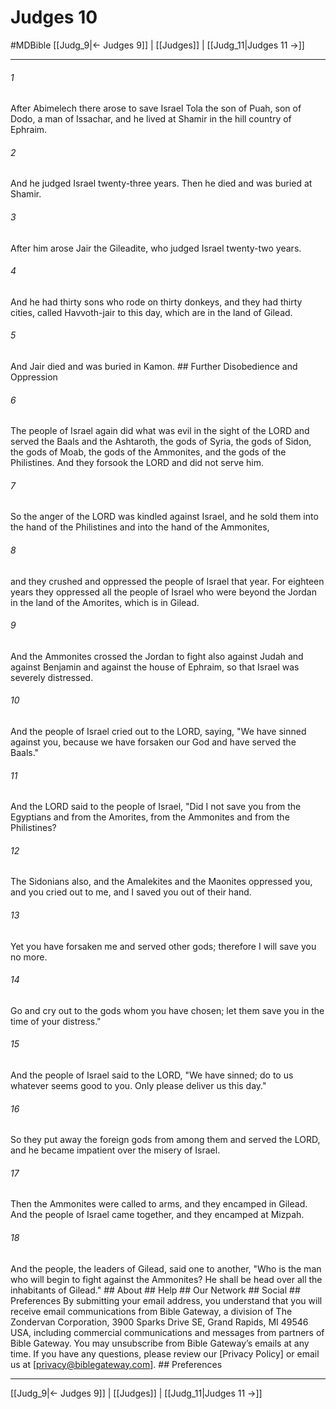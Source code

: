 # Judges 10
#MDBible
[[Judg_9|← Judges 9]] | [[Judges]] | [[Judg_11|Judges 11 →]]

***






###### 1 


After Abimelech there arose to save Israel Tola the son of Puah, son of Dodo, a man of Issachar, and he lived at Shamir in the hill country of Ephraim. 





###### 2 


And he judged Israel twenty-three years. Then he died and was buried at Shamir. 





###### 3 


After him arose Jair the Gileadite, who judged Israel twenty-two years. 





###### 4 


And he had thirty sons who rode on thirty donkeys, and they had thirty cities, called Havvoth-jair to this day, which are in the land of Gilead. 





###### 5 


And Jair died and was buried in Kamon. ## Further Disobedience and Oppression 





###### 6 


The people of Israel again did what was evil in the sight of the LORD and served the Baals and the Ashtaroth, the gods of Syria, the gods of Sidon, the gods of Moab, the gods of the Ammonites, and the gods of the Philistines. And they forsook the LORD and did not serve him. 





###### 7 


So the anger of the LORD was kindled against Israel, and he sold them into the hand of the Philistines and into the hand of the Ammonites, 





###### 8 


and they crushed and oppressed the people of Israel that year. For eighteen years they oppressed all the people of Israel who were beyond the Jordan in the land of the Amorites, which is in Gilead. 





###### 9 


And the Ammonites crossed the Jordan to fight also against Judah and against Benjamin and against the house of Ephraim, so that Israel was severely distressed. 





###### 10 


And the people of Israel cried out to the LORD, saying, "We have sinned against you, because we have forsaken our God and have served the Baals." 





###### 11 


And the LORD said to the people of Israel, "Did I not save you from the Egyptians and from the Amorites, from the Ammonites and from the Philistines? 





###### 12 


The Sidonians also, and the Amalekites and the Maonites oppressed you, and you cried out to me, and I saved you out of their hand. 





###### 13 


Yet you have forsaken me and served other gods; therefore I will save you no more. 





###### 14 


Go and cry out to the gods whom you have chosen; let them save you in the time of your distress." 





###### 15 


And the people of Israel said to the LORD, "We have sinned; do to us whatever seems good to you. Only please deliver us this day." 





###### 16 


So they put away the foreign gods from among them and served the LORD, and he became impatient over the misery of Israel. 





###### 17 


Then the Ammonites were called to arms, and they encamped in Gilead. And the people of Israel came together, and they encamped at Mizpah. 





###### 18 


And the people, the leaders of Gilead, said one to another, "Who is the man who will begin to fight against the Ammonites? He shall be head over all the inhabitants of Gilead." ## About ## Help ## Our Network ## Social ## Preferences By submitting your email address, you understand that you will receive email communications from Bible Gateway, a division of The Zondervan Corporation, 3900 Sparks Drive SE, Grand Rapids, MI 49546 USA, including commercial communications and messages from partners of Bible Gateway. You may unsubscribe from Bible Gateway&rsquo;s emails at any time. If you have any questions, please review our [Privacy Policy] or email us at [privacy@biblegateway.com]. ## Preferences

***

[[Judg_9|← Judges 9]] | [[Judges]] | [[Judg_11|Judges 11 →]]
